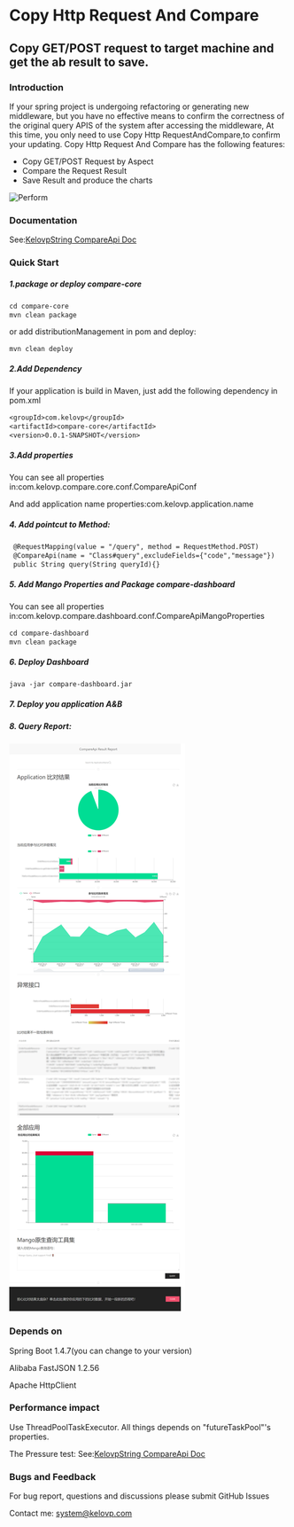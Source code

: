 # Copy Http Request And Compare

## Copy GET/POST request to target machine and get the ab result to save.

### Introduction
If your spring project is undergoing refactoring or generating new middleware, but you have no effective means to confirm the correctness of the original query APIS of the system after accessing the middleware, At this time, you only need to use Copy Http RequestAndCompare,to confirm your updating.
Copy Http Request And Compare has the following features:
- Copy GET/POST Request by Aspect
- Compare the Request Result
- Save Result and produce the charts

<img src="https://kelovp-1252729674.cos.ap-chengdu.myqcloud.com/UTOOLS1589724893749.jpg"  alt="Perform"/>

### Documentation
See:[KelovpString CompareApi Doc](https://kelovp.tech/nostring/blog/1362/)

### Quick Start

##### 1.package or deploy compare-core
```
cd compare-core
mvn clean package
```
or add distributionManagement in pom and deploy:
```$xslt
mvn clean deploy
```
##### 2.Add Dependency
If your application is build in Maven, just add the following dependency in pom.xml
```$xslt
<groupId>com.kelovp</groupId>
<artifactId>compare-core</artifactId>
<version>0.0.1-SNAPSHOT</version>
```
##### 3.Add properties
You can see all properties in:com.kelovp.compare.core.conf.CompareApiConf

And add application name properties:com.kelovp.application.name

##### 4. Add pointcut to Method:
```$xslt
 @RequestMapping(value = "/query", method = RequestMethod.POST)
 @CompareApi(name = "Class#query",excludeFields={"code","message"})
 public String query(String queryId){}
```

##### 5. Add Mango Properties and Package compare-dashboard
You can see all properties in:com.kelovp.compare.dashboard.conf.CompareApiMangoProperties
```$xslt
cd compare-dashboard
mvn clean package 
```
##### 6. Deploy Dashboard
```$xslt
java -jar compare-dashboard.jar
```
##### 7. Deploy you application A&B

##### 8. Query Report:
![report.png](https://github.com/KelovpString/CopyHttpRequest/raw/master/photo/report.png)

### Depends on
Spring Boot 1.4.7(you can change to your version)

Alibaba FastJSON 1.2.56

Apache HttpClient

### Performance impact
Use ThreadPoolTaskExecutor. All things depends on "futureTaskPool"'s properties.

The Pressure test:
See:[KelovpString CompareApi Doc](https://kelovp.tech/nostring/blog/1362/)

### Bugs and Feedback
For bug report, questions and discussions please submit GitHub Issues

Contact me: system@kelovp.com

